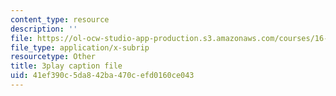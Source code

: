 ```yaml
---
content_type: resource
description: ''
file: https://ol-ocw-studio-app-production.s3.amazonaws.com/courses/16-346-astrodynamics-fall-2008/41ef390c5da842ba470cefd0160ce043_SJI-SAs1Rnk.srt
file_type: application/x-subrip
resourcetype: Other
title: 3play caption file
uid: 41ef390c-5da8-42ba-470c-efd0160ce043
---
```

